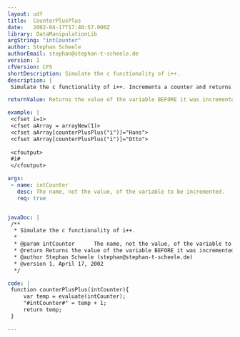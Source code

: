 ```yaml
---
layout: udf
title:  CounterPlusPlus
date:   2002-04-17T17:40:57.000Z
library: DataManipulationLib
argString: "intCounter"
author: Stephan Scheele
authorEmail: stephan@stephan-t-scheele.de
version: 1
cfVersion: CF5
shortDescription: Simulate the c functionality of i++.
description: |
 Simulate the c functionality of i++. Increments a counter and returns the value of the counter before it was incremeted.

returnValue: Returns the value of the variable BEFORE it was incremented.

example: |
 <cfset i=1>
 <cfset aArray = arrayNew(1)>
 <cfset aArray[counterPlusPlus("i")]="Hans">
 <cfset aArray[counterPlusPlus("i")]="Otto">
 
 <cfoutput>
 #i#
 </cfoutput>

args:
 - name: intCounter
   desc: The name, not the value, of the variable to be incremented.
   req: true


javaDoc: |
 /**
  * Simulate the c functionality of i++.
  * 
  * @param intCounter      The name, not the value, of the variable to be incremented. 
  * @return Returns the value of the variable BEFORE it was incremented. 
  * @author Stephan Scheele (stephan@stephan-t-scheele.de) 
  * @version 1, April 17, 2002 
  */

code: |
 function counterPlusPlus(intCounter){
     var temp = evaluate(intCounter);
     "#intCounter#" = temp + 1;
     return temp;
 }

---
```


